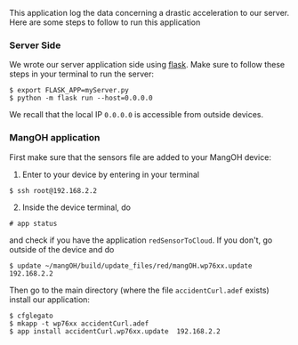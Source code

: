 This application log the data concerning a drastic acceleration to our server. Here are some steps to follow to run this application

### Server Side
We wrote our server application side using [flask](http://flask.pocoo.org/). Make sure to follow these steps in your terminal to run the server:
```
$ export FLASK_APP=myServer.py
$ python -m flask run --host=0.0.0.0
```
We recall that the local IP `0.0.0.0` is accessible from outside devices.

### MangOH application
First make sure that the sensors file are added to your MangOH device:
1. Enter to your device by entering in your terminal
```
$ ssh root@192.168.2.2
```
2. Inside the device terminal, do
```
# app status
```
and check if you have the application `redSensorToCloud`. If you don't, go outside of the device and do
```
$ update ~/mangOH/build/update_files/red/mangOH.wp76xx.update 192.168.2.2
```

Then go to the main directory (where the file `accidentCurl.adef` exists) install our application:
```
$ cfglegato
$ mkapp -t wp76xx accidentCurl.adef
$ app install accidentCurl.wp76xx.update  192.168.2.2
```
